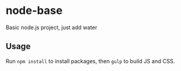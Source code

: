# node-base

Basic node.js project, just add water

## Usage

Run `npm install` to install packages, then `gulp` to build JS and CSS.